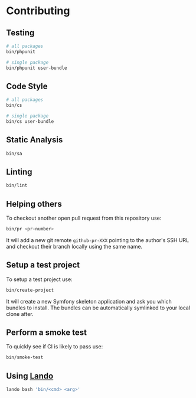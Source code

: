 # Contributing

## Testing

```bash
# all packages
bin/phpunit

# single package
bin/phpunit user-bundle
```

## Code Style

```bash
# all packages
bin/cs

# single package
bin/cs user-bundle
```

## Static Analysis

```bash
bin/sa
```

## Linting

```bash
bin/lint
```

## Helping others

To checkout another open pull request from this repository use:

```bash
bin/pr <pr-number>
```

It will add a new git remote `github-pr-XXX` pointing to the author's SSH URL and checkout their branch locally using
the same name.

## Setup a test project

To setup a test project use:

```bash
bin/create-project
```

It will create a new Symfony skeleton application and ask you which bundles to install. The bundles can be automatically
symlinked to your local clone after.

## Perform a smoke test

To quickly see if CI is likely to pass use:

```bash
bin/smoke-test
```

## Using [Lando](https://docs.devwithlando.io)

```bash
lando bash 'bin/<cmd> <arg>'
```
